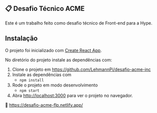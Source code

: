 ## 📋 Desafio Técnico ACME

Este é um trabalho feito como desafio técnico de Front-end para a Hype.

## Instalação

O projeto foi inicializado com [Create React App](https://github.com/facebook/create-react-app).

No diretório do projeto instale as dependências com:

1. Clone o projeto em https://github.com/LehmannPi/desafio-acme-inc
2. Instale as dependências com
   - `npm install`
3. Rode o projeto em modo desenvolvimento
   - `npm start`
4. Abra [http://localhost:3000](http://localhost:3000) para ver o projeto no navegador.

🔗 https://desafio-acme-flp.netlify.app/
